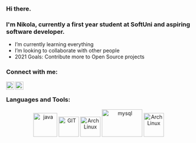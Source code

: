 ### Hi there.

### I'm Nikola, currently a first year student at SoftUni and aspiring software developer.

- I’m currently learning everything 
- I’m looking to collaborate with other people
- 2021 Goals: Contribute more to Open Source projects


### Connect with me:

[<img align="left" alt="NikolaVuchev | Facebook" width="22px" src="https://upload.wikimedia.org/wikipedia/commons/1/1b/Facebook_icon.svg" />][facebook]
[<img align="left" alt="NikolaVuchev | Instagram" width="22px" src="https://upload.wikimedia.org/wikipedia/commons/a/a5/Instagram_icon.png" />][instagram]



<br />

### Languages and Tools:

<p align="center">
      <img src="https://www.vectorlogo.zone/logos/java/java-icon.svg" alt="java" padding:0px 500px 0px 50px width="65" height="65"/>
      <img src="https://www.vectorlogo.zone/logos/git-scm/git-scm-icon.svg" alt="GIT" border: 50px width="55" height="55"/>
      <img src="https://camo.githubusercontent.com/6be47a62910e3b2ed002be2605a536856a34d68f35122735362225471a767077/68747470733a2f2f75706c6f61642e77696b696d656469612e6f72672f77696b6970656469612f636f6d6d6f6e732f7468756d622f392f39632f496e74656c6c694a5f494445415f49636f6e2e7376672f3132303070782d496e74656c6c694a5f494445415f49636f6e2e7376672e706e67" alt="ArchLinux" border: 50px width="55" height="55"/> 
      <img src="https://www.vectorlogo.zone/logos/mysql/mysql-ar21.svg" alt="mysql" border: 50px width="110" height="75"/>
      <img src="https://www.vectorlogo.zone/logos/linux/linux-icon.svg" alt="ArchLinux" border: 50px width="55" height="65"/>
</p>



[instagram]: https://www.instagram.com/nikola_.420/?hl=bg
[facebook]: https://www.facebook.com/vyzdi/
